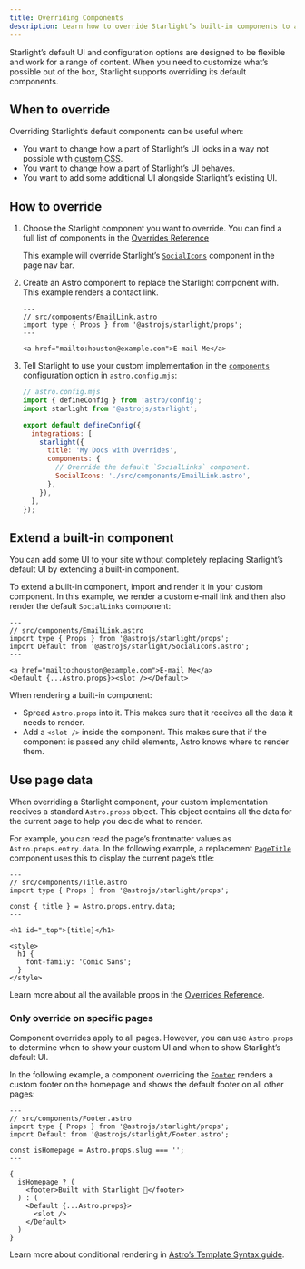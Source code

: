 ```yaml
---
title: Overriding Components
description: Learn how to override Starlight’s built-in components to add custom elements to your documentation site’s UI.
---
```


Starlight’s default UI and configuration options are designed to be flexible and work for a range of content.
When you need to customize what’s possible out of the box, Starlight supports overriding its default components.

## When to override

Overriding Starlight’s default components can be useful when:

- You want to change how a part of Starlight’s UI looks in a way not possible with [custom CSS](/css-and-tailwind/).
- You want to change how a part of Starlight’s UI behaves.
- You want to add some additional UI alongside Starlight’s existing UI.

## How to override

1. Choose the Starlight component you want to override.
   You can find a full list of components in the [Overrides Reference](/reference/overrides/)

   This example will override Starlight’s [`SocialIcons`](/reference/overrides/#socialicons) component in the page nav bar.

2. Create an Astro component to replace the Starlight component with.
   This example renders a contact link.

   ```astro
   ---
   // src/components/EmailLink.astro
   import type { Props } from '@astrojs/starlight/props';
   ---

   <a href="mailto:houston@example.com">E-mail Me</a>
   ```

3. Tell Starlight to use your custom implementation in the [`components`](/reference/configuration/#components) configuration option in `astro.config.mjs`:

   ```js {9-12}
   // astro.config.mjs
   import { defineConfig } from 'astro/config';
   import starlight from '@astrojs/starlight';

   export default defineConfig({
     integrations: [
       starlight({
         title: 'My Docs with Overrides',
         components: {
           // Override the default `SocialLinks` component.
           SocialIcons: './src/components/EmailLink.astro',
         },
       }),
     ],
   });
   ```

## Extend a built-in component

You can add some UI to your site without completely replacing Starlight’s default UI by extending a built-in component.

To extend a built-in component, import and render it in your custom component. In this example, we render a custom e-mail link and then also render the default `SocialLinks` component:

```astro {4,8}
---
// src/components/EmailLink.astro
import type { Props } from '@astrojs/starlight/props';
import Default from '@astrojs/starlight/SocialIcons.astro';
---

<a href="mailto:houston@example.com">E-mail Me</a>
<Default {...Astro.props}><slot /></Default>
```

When rendering a built-in component:

- Spread `Astro.props` into it. This makes sure that it receives all the data it needs to render.
- Add a `<slot />` inside the component. This makes sure that if the component is passed any child elements, Astro knows where to render them.

## Use page data

When overriding a Starlight component, your custom implementation receives a standard `Astro.props` object.
This object contains all the data for the current page to help you decide what to render.

For example, you can read the page’s frontmatter values as `Astro.props.entry.data`. In the following example, a replacement [`PageTitle`](/reference/overrides/#pagetitle) component uses this to display the current page’s title:

```astro {5} "{title}"
---
// src/components/Title.astro
import type { Props } from '@astrojs/starlight/props';

const { title } = Astro.props.entry.data;
---

<h1 id="_top">{title}</h1>

<style>
  h1 {
    font-family: 'Comic Sans';
  }
</style>
```

Learn more about all the available props in the [Overrides Reference](/reference/overrides/#prop-types).

### Only override on specific pages

Component overrides apply to all pages. However, you can use `Astro.props` to determine when to show your custom UI and when to show Starlight’s default UI.

In the following example, a component overriding the [`Footer`](/reference/overrides/#footer-1) renders a custom footer on the homepage and shows the default footer on all other pages:

```astro
---
// src/components/Footer.astro
import type { Props } from '@astrojs/starlight/props';
import Default from '@astrojs/starlight/Footer.astro';

const isHomepage = Astro.props.slug === '';
---

{
  isHomepage ? (
    <footer>Built with Starlight 🌟</footer>
  ) : (
    <Default {...Astro.props}>
      <slot />
    </Default>
  )
}
```

Learn more about conditional rendering in [Astro’s Template Syntax guide](https://docs.astro.build/en/core-concepts/astro-syntax/#dynamic-html).
